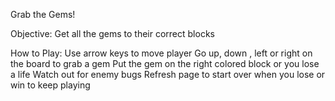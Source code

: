 Grab the Gems!

Objective:
Get all the gems to their correct blocks

How to Play:
Use arrow keys to move player
Go up, down , left or right on the board to grab a gem
Put the gem on the right colored block or you lose a life
Watch out for enemy bugs
Refresh page to start over when you lose or win to keep playing